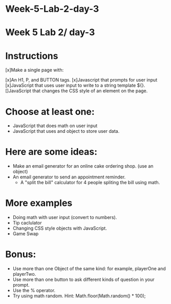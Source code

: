 # Week-5-Lab-2-day-3
# Week 5 Lab 2/ day-3
# Instructions
[x]Make a single page with:

[x]An H1, P, and BUTTON tags.
[x]Javascript that prompts for user input
[x]JavaScript that uses user input to write to a string template ${}.
[]JavaScript that changes the CSS style of an element on the page.
# Choose at least one:
  * JavaScript that does math on user input
  * JavaScript that uses and object to store user data.
# Here are some ideas:
  * Make an email generator for an online cake ordering shop. (use an object)
  * An email generator to send an appointment reminder.
     * A "split the bill" calculator for 4 people spliting the bill using math.
# More examples
  * Doing math with user input (convert to numbers).
  * Tip caclulator
  * Changing CSS style objects with JavaScript.
  * Game Swap
# Bonus:
  * Use more than one Object of the same kind: for example, playerOne and 
    playerTwo.
  * Use more than one button to ask different kinds of question in your prompt.
  * Use the % operator.
  * Try using math random. Hint: Math.floor(Math.random() * 100);
